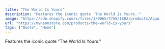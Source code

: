 ```yaml
---
title: "The World Is Yours"
description: "Features the iconic quote 'The World Is Yours.'"
image: "https://cdn.shopify.com/s/files/1/0065/7765/1802/products/Aqua-theworldisyours.jpg?v=1652847494"
url: "https://myneonstore.com/products/the-world-is-yours"
tags: ["Quote", "Home"]
---
```


Features the iconic quote "The World Is Yours."